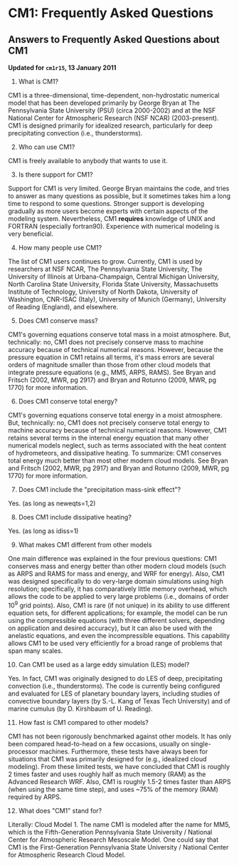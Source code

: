 # CM1:  Frequently Asked Questions

## Answers to Frequently Asked Questions about CM1

**Updated for `cm1r15`, 13 January 2011**

1.  What is CM1?

  CM1 is a three-dimensional, time-dependent, non-hydrostatic numerical model that has been developed primarily by George Bryan at The Pennsylvania State University (PSU) (circa 2000-2002) and at the NSF National Center for Atmospheric Research (NSF NCAR) (2003-present).  CM1 is designed primarily for idealized research, particularly for deep precipitating convection (i.e., thunderstorms).  

2.  Who can use CM1?

  CM1 is freely available to anybody that wants to use it. 

3.  Is there support for CM1?

  Support for CM1 is very limited.  George Bryan maintains the code, and tries to answer as many questions as possible, but it sometimes takes him a long time to respond to some questions.  Stronger support is developing gradually as more users become experts with certain aspects of the modeling system.  Nevertheless, CM1 **requires** knowledge of UNIX and FORTRAN (especially fortran90).  Experience with numerical modeling is very beneficial.  

4.  How many people use CM1?

  The list of CM1 users continues to grow.  Currently, CM1 is used by researchers at NSF NCAR, The Pennsylvania State University, The University of Illinois at Urbana-Champaign, Central Michigan University, North Carolina State University, Florida State University, Massachusetts Institute of Technology, University of North Dakota, University of Washington, CNR-ISAC (Italy), University of Munich (Germany), University of Reading (England), and elsewhere.  

5.  Does CM1 conserve mass?

  CM1's governing equations conserve total mass in a moist atmosphere.  But, technically:  no, CM1 does not precisely conserve mass to machine accuracy because of technical numerical reasons.  However, because the pressure equation in CM1 retains all terms, it's mass errors are several orders of magnitude smaller than those from other cloud models that integrate pressure equations (e.g., MM5, ARPS, RAMS).   See Bryan and Fritsch (2002, MWR, pg 2917) and Bryan and Rotunno (2009, MWR, pg 1770) for more information.

6.  Does CM1 conserve total energy?

  CM1's governing equations conserve total energy in a moist atmosphere.  But, technically:  no, CM1 does not precisely conserve total energy to machine accuracy because of technical numerical reasons.  However, CM1 retains several terms in the internal energy equation that many other numerical models neglect, such as terms associated with the heat content of hydrometeors, and dissipative heating.  To summarize:  CM1 conserves total energy much better than most other modern cloud models.  See Bryan and Fritsch (2002, MWR, pg 2917) and Bryan and Rotunno (2009, MWR, pg 1770) for more information.   

7.  Does CM1 include the "precipitation mass-sink effect"?

  Yes.  (as long as neweqts=1,2)

8.  Does CM1 include dissipative heating?

  Yes.  (as long as idiss=1)

9.  What makes CM1 different from other models

  One main difference was explained in the four previous questions:  CM1 conserves mass and energy better than other modern cloud models (such as ARPS and RAMS for mass and energy, and WRF for energy).  Also, CM1 was designed specifically to do very-large domain simulations using high resolution;  specifically, it has comparatively little memory overhead, which allows the code to be applied to very large problems (i.e., domains of order 10<sup>9</sup> grid points).  Also, CM1 is rare (if not unique) in its ability to use different equation sets, for different applications;  for example, the model can be run using the compressible equations (with three different solvers, depending on application and desired accuracy), but it can also be used with the anelastic equations, and even the incompressible equations.  This capability allows CM1 to be used very efficiently for a broad range of problems that span many scales. 

10.  Can CM1 be used as a large eddy simulation (LES) model?

  Yes.  In fact, CM1 was originally designed to do LES of deep, precipitating convection (i.e., thunderstorms).  The code is currently being configured and evaluated for LES of planetary boundary layers, including studies of convective boundary layers (by S.-L. Kang of Texas Tech University) and of marine cumulus (by D. Kirshbaum of U. Reading). 

11.  How fast is CM1 compared to other models?

  CM1 has not been rigorously benchmarked against other models.  It has only been compared head-to-head on a few occasions, usually on single-processor machines.  Furthermore, these tests have always been for situations that CM1 was primarily designed for (e.g., idealized cloud modeling).  From these limited tests, we have concluded that CM1 is roughly 2 times faster and uses roughly half as much memory (RAM) as the Advanced Research WRF.  Also, CM1 is roughly 1.5-2 times faster than ARPS (when using the same time step), and uses ~75% of the memory (RAM) required by ARPS. 

12.  What does "CM1" stand for?

  Literally:  Cloud Model 1.  The name CM1 is modeled after the name for MM5, which is the Fifth-Generation Pennsylvania State University / National Center for Atmospheric Research Mesoscale Model.  One could say that CM1 is the First-Generation Pennsylvania State University / National Center for Atmospheric Research Cloud Model. 
